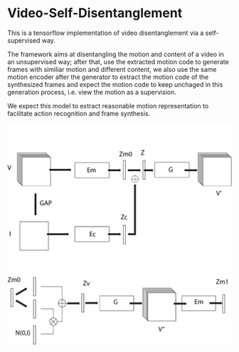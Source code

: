 # Video-Self-Disentanglement

This is a tensorflow implementation of video disentanglement via a self-supervised way.

The framework aims at disentangling the motion and content of a video in an unsupervised way; after that, use the extracted motion code to generate frames with similiar motion and different content, we also use the same motion encoder after the generator to extract the motion code of the synthesized frames and expect the motion code to keep unchaged in this generation process, i.e. view the motion as a supervision.

We expect this model to extract reasonable motion representation to facilitate action recognition and frame synthesis.

![image](https://github.com/antony0621/Video-Self-Disentanglement/blob/master/images/Fig_1.jpg)
![image](https://github.com/antony0621/Video-Self-Disentanglement/blob/master/images/Fig_2.jpg)
